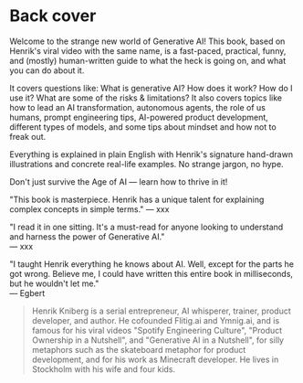 # Back cover

Welcome to the strange new world of Generative AI!
This book, based on Henrik's viral video with the same name, is a fast-paced, practical, funny, and (mostly) human-written guide to what the heck is going on, and what you can do about it.

It covers questions like: What is generative AI? How does it work? How do I use it? What are some of the risks & limitations? It also covers topics like how to lead an AI transformation, autonomous agents, the role of us humans, prompt engineering tips, AI-powered product development, different types of models, and some tips about mindset and how not to freak out.

Everything is explained in plain English with Henrik's signature hand-drawn illustrations and concrete real-life examples. No strange jargon, no hype.

Don't just survive the Age of AI — learn how to thrive in it!

"This book is masterpiece. Henrik has a unique talent for explaining complex concepts in simple terms."
— xxx

"I read it in one sitting. It's a must-read for anyone looking to understand and harness the power of Generative AI."  
— xxx

"I taught Henrik everything he knows about AI. Well, except for the parts he got wrong. Believe me, I could have written this entire book in milliseconds, but he wouldn't let me."  
— Egbert

> Henrik Kniberg is a serial entrepreneur, AI whisperer, trainer, product developer, and author. He cofounded Flitig.ai and Ymnig.ai, and is famous for his viral videos "Spotify Engineering Culture", "Product Ownership in a Nutshell", and "Generative AI in a Nutshell", for silly metaphors such as the skateboard metaphor for product development, and for his work as Minecraft developer. He lives in Stockholm with his wife and four kids.
